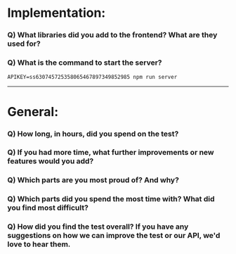 # Implementation:

### Q) What libraries did you add to the frontend? What are they used for?

### Q) What is the command to start the server?

`APIKEY=ss630745725358065467897349852985 npm run server`

---

# General:

### Q) How long, in hours, did you spend on the test?

### Q) If you had more time, what further improvements or new features would you add?

### Q) Which parts are you most proud of? And why?

### Q) Which parts did you spend the most time with? What did you find most difficult?

### Q) How did you find the test overall? If you have any suggestions on how we can improve the test or our API, we'd love to hear them.
